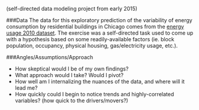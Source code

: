 (self-directed data modeling project from early 2015)

###Data
The data for this exploratory prediction of the variability of energy consumption by
residential buildings in Chicago comes from the [energy usage 2010 dataset](https://data.cityofchicago.org/browse?limitTo=datasets).
The exercise was a self-directed task used to come up with a hypothesis based on some readily-available factors
(ie. block population, occupancy, physical housing, gas/electricity usage, etc.). 

###Angles/Assumptions/Approach
* How skeptical would I be of my own findings?
* What approach would I take? Would I pivot?
* How well am I internalizing the nuances of the data, and where will it lead me?
* How quickly could I begin to notice trends and highly-correlated variables? (how quick to the drivers/movers?)

 
